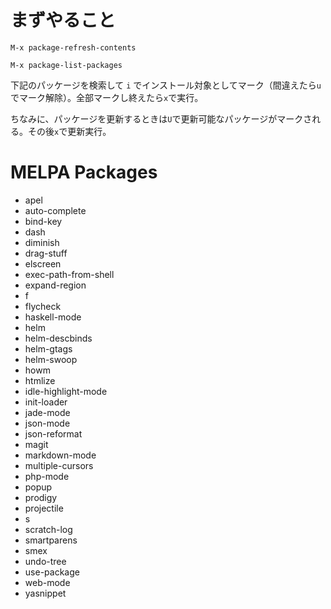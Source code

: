 # まずやること

`M-x package-refresh-contents`

`M-x package-list-packages`

下記のパッケージを検索して `i` でインストール対象としてマーク（間違えたら`u`でマーク解除）。全部マークし終えたら`x`で実行。

ちなみに、パッケージを更新するときは`U`で更新可能なパッケージがマークされる。その後`x`で更新実行。

# MELPA Packages

- apel
- auto-complete
- bind-key
- dash
- diminish
- drag-stuff
- elscreen
- exec-path-from-shell
- expand-region
- f
- flycheck
- haskell-mode
- helm
- helm-descbinds
- helm-gtags
- helm-swoop
- howm
- htmlize
- idle-highlight-mode
- init-loader
- jade-mode
- json-mode
- json-reformat
- magit
- markdown-mode
- multiple-cursors
- php-mode
- popup
- prodigy
- projectile
- s
- scratch-log
- smartparens
- smex
- undo-tree
- use-package
- web-mode
- yasnippet
